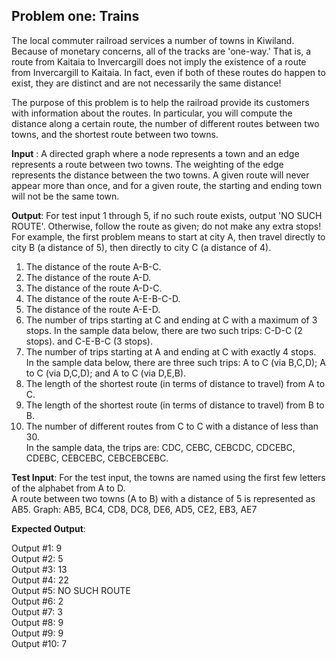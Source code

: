 ## Problem one: Trains
 
The local commuter railroad services a number of towns in Kiwiland.  Because of monetary 
concerns, all of the tracks are 'one-way.'  That is, a route from Kaitaia to Invercargill 
does not imply the existence of a route from Invercargill to Kaitaia.  In fact, 
even if both of these routes do happen to exist, they are distinct and are not necessarily 
the same distance!
 
The purpose of this problem is to help the railroad provide its customers with information 
about the routes.  In particular, you will compute the distance along a certain route, 
the number of different routes between two towns, and the shortest route between two towns.
 
**Input** :
A directed graph where a node represents a town and an edge represents a route 
between two towns.  The weighting of the edge represents the distance between the two towns.
A given route will never appear more than once, and for a given route, the starting and 
ending town will not be the same town.
 
**Output**: 
For test input 1 through 5, if no such route exists, output 'NO SUCH ROUTE'. 
Otherwise, follow the route as given; do not make any extra stops!  For example, 
the first problem means to start at city A, then travel directly to city B (a distance of 5), 
then directly to city C (a distance of 4).
        
1.	The distance of the route A-B-C.
2.	The distance of the route A-D.
3.	The distance of the route A-D-C.
4.	The distance of the route A-E-B-C-D.
5.	The distance of the route A-E-D.
6.	The number of trips starting at C and ending at C with a maximum of 3 stops. 
    In the sample data below, there are two such trips: C-D-C (2 stops). and C-E-B-C (3 stops).
7.	The number of trips starting at A and ending at C with exactly 4 stops.  
    In the sample data below, there are three such trips: A to C (via B,C,D); A to C (via D,C,D); and A to C (via D,E,B).
8.	The length of the shortest route (in terms of distance to travel) from A to C.
9.	The length of the shortest route (in terms of distance to travel) from B to B.
10.	The number of different routes from C to C with a distance of less than 30.  
    In the sample data, the trips are: CDC, CEBC, CEBCDC, CDCEBC, CDEBC, CEBCEBC, CEBCEBCEBC.
 
**Test Input**:
For the test input, the towns are named using the first few letters of the alphabet from A to D.  
A route between two towns (A to B) with a distance of 5 is represented as AB5.
Graph: AB5, BC4, CD8, DC8, DE6, AD5, CE2, EB3, AE7

**Expected Output**:

Output #1: 9 <br>
Output #2: 5 <br>
Output #3: 13 <br>
Output #4: 22 <br>
Output #5: NO SUCH ROUTE <br>
Output #6: 2 <br>
Output #7: 3 <br>
Output #8: 9 <br>
Output #9: 9 <br>
Output #10: 7 <br>